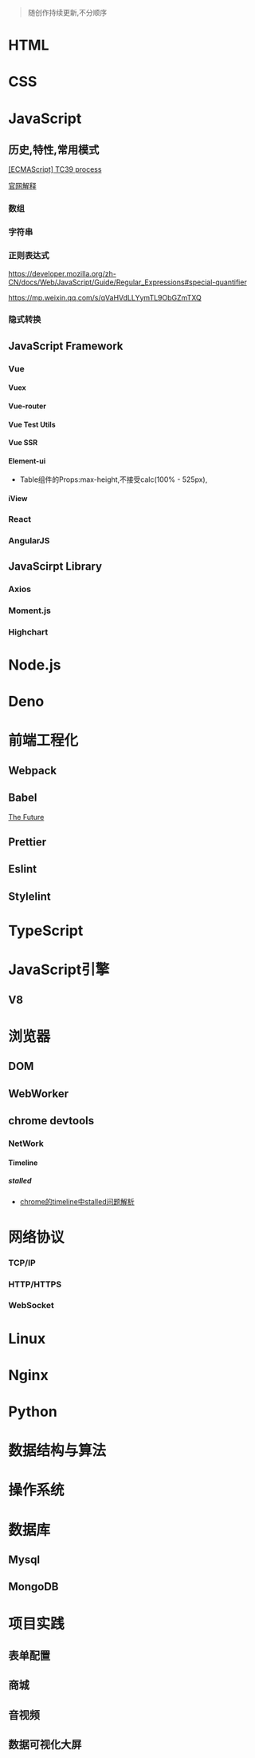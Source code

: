 > 随创作持续更新,不分顺序


# HTML

 



# CSS

 



# JavaScript

## 历史,特性,常用模式
[[ECMAScript] TC39 process](https://www.jianshu.com/p/b0877d1fc2a4)

[官网解释](https://tc39.es/process-document/)


### 数组

### 字符串

### 正则表达式

https://developer.mozilla.org/zh-CN/docs/Web/JavaScript/Guide/Regular_Expressions#special-quantifier

https://mp.weixin.qq.com/s/qVaHVdLLYymTL9ObGZmTXQ


### 隐式转换

## JavaScript Framework

### Vue

#### Vuex

#### Vue-router

#### Vue Test Utils

#### Vue SSR

#### Element-ui

- Table组件的Props:max-height,不接受calc(100% - 525px),

#### iView

### React

### AngularJS
 
## JavaScirpt Library

### Axios

### Moment.js

### Highchart
 

# Node.js
 
# Deno
 
# 前端工程化

## Webpack

## Babel
[The Future](https://babeljs.io/blog/2018/07/27/removing-babels-stage-presets)

## Prettier

## Eslint

## Stylelint

 

# TypeScript
 

# JavaScript引擎


## V8
 


# 浏览器

## DOM

## WebWorker

## chrome devtools

### NetWork

#### Timeline

##### stalled  
- [chrome的timeline中stalled问题解析](https://www.cnblogs.com/jpfss/p/8963763.html)

 
 
# 网络协议

### TCP/IP

### HTTP/HTTPS

### WebSocket
 

# Linux
 

# Nginx
 

# Python
 


# 数据结构与算法
 
# 操作系统
 
# 数据库
## Mysql

## MongoDB

 
# 项目实践
## 表单配置
## 商城
## 音视频
## 数据可视化大屏
 